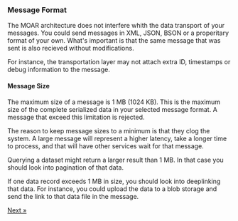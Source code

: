 ### Message Format

The MOAR architecture does not interfere whith the data transport of your messages. You could send messages in XML, JSON, BSON or a properitary format of your own. What's important is that the same message that was sent is also recieved without modifications.

For instance, the transportation layer may not attach extra ID, timestamps or debug information to the message.

#### Message Size

The maximum size of a message is 1 MB (1024 KB). This is the maximum size of the complete serialized data in your selected message format. A message that exceed this limitation is rejected.

The reason to keep message sizes to a minimum is that they clog the system. A large message will represent a higher latency, take a longer time to process, and that will have other services wait for that message.

Querying a dataset might return a larger result than 1 MB. In that case you should look into pagination of that data.

If one data record exceeds 1 MB in size, you should look into deeplinking that data. For instance, you could upload the data to a blob storage and send the link to that data file in the message.

[Next &raquo;](200_services.html)